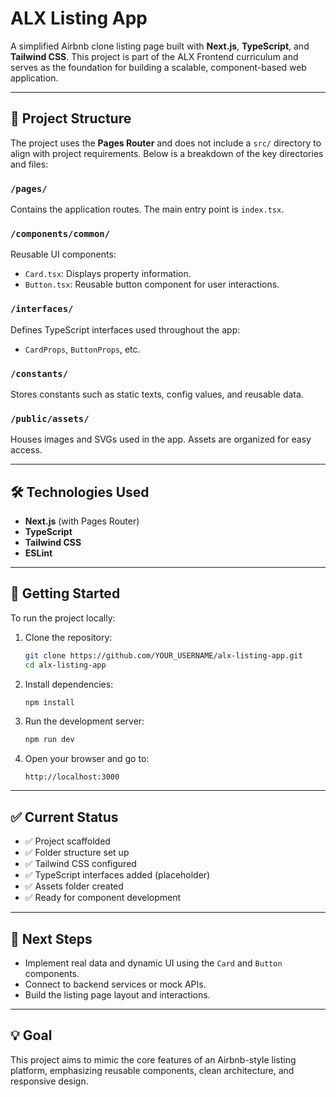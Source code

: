 # ALX Listing App

A simplified Airbnb clone listing page built with **Next.js**, **TypeScript**, and **Tailwind CSS**. This project is part of the ALX Frontend curriculum and serves as the foundation for building a scalable, component-based web application.

---

## 📁 Project Structure

The project uses the **Pages Router** and does not include a `src/` directory to align with project requirements. Below is a breakdown of the key directories and files:

### `/pages/`

Contains the application routes. The main entry point is `index.tsx`.

### `/components/common/`

Reusable UI components:

- `Card.tsx`: Displays property information.
- `Button.tsx`: Reusable button component for user interactions.

### `/interfaces/`

Defines TypeScript interfaces used throughout the app:

- `CardProps`, `ButtonProps`, etc.

### `/constants/`

Stores constants such as static texts, config values, and reusable data.

### `/public/assets/`

Houses images and SVGs used in the app. Assets are organized for easy access.

---

## 🛠️ Technologies Used

- **Next.js** (with Pages Router)
- **TypeScript**
- **Tailwind CSS**
- **ESLint**

---

## 🚀 Getting Started

To run the project locally:

1. Clone the repository:

   ```bash
   git clone https://github.com/YOUR_USERNAME/alx-listing-app.git
   cd alx-listing-app
   ```

2. Install dependencies:

   ```bash
   npm install
   ```

3. Run the development server:

   ```bash
   npm run dev
   ```

4. Open your browser and go to:

   ```text
   http://localhost:3000
   ```

---

## ✅ Current Status

- ✅ Project scaffolded
- ✅ Folder structure set up
- ✅ Tailwind CSS configured
- ✅ TypeScript interfaces added (placeholder)
- ✅ Assets folder created
- ✅ Ready for component development

---

## 📌 Next Steps

- Implement real data and dynamic UI using the `Card` and `Button` components.
- Connect to backend services or mock APIs.
- Build the listing page layout and interactions.

---

## 💡 Goal

This project aims to mimic the core features of an Airbnb-style listing platform, emphasizing reusable components, clean architecture, and responsive design.
